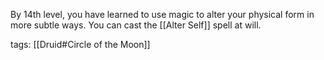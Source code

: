 By 14th level, you have learned to use magic to alter your physical form in more subtle ways. You can cast the [[Alter Self]] spell at will.

tags: [[Druid#Circle of the Moon]]